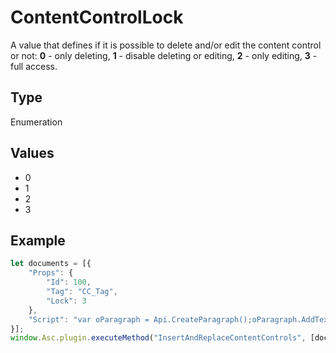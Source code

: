 # ContentControlLock

A value that defines if it is possible to delete and/or edit the content control or not:**0** - only deleting,**1** - disable deleting or editing,**2** - only editing,**3** - full access.

## Type

Enumeration

## Values

- 0
- 1
- 2
- 3


## Example

```javascript editor-pdf
let documents = [{
    "Props": {
        "Id": 100,
        "Tag": "CC_Tag",
        "Lock": 3
    },
    "Script": "var oParagraph = Api.CreateParagraph();oParagraph.AddText('Hello world!');Api.GetDocument().InsertContent([oParagraph]);"
}];
window.Asc.plugin.executeMethod("InsertAndReplaceContentControls", [documents]);
```
